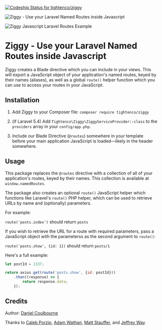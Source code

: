 [ ![Codeship Status for tightenco/ziggy](https://app.codeship.com/projects/fd5f2a10-5f32-0135-294e-56d74613da6d/status?branch=master)](https://app.codeship.com/projects/238934)

![Ziggy - Use your Laravel Named Routes inside Javascript](http://i.imgur.com/JLC1ZP6.png)

![Ziggy Javascript Laravel Routes Example](http://i.imgur.com/tWu1ZqT.gif)

# Ziggy - Use your Laravel Named Routes inside Javascript

Ziggy creates a Blade directive which you can include in your views. This will export a JavaScript object of your application's named routes, keyed by their names (aliases), as well as a global `route()` helper function which you can use to access your routes in your JavaScript.

## Installation 

1. Add Ziggy to your Composer file: `composer require tightenco/ziggy`

2. (if Laravel 5.4) Add `Tightenco\Ziggy\ZiggyServiceProvider::class` to the `providers` array in your `config/app.php`.

3. Include our Blade Directive (`@routes`) somewhere in your template before your main application JavaScript is loaded&mdash;likely in the header somewhere.

## Usage

This package replaces the `@routes` directive with a collection of all of your application's routes, keyed by their names. This collection is available at `window.namedRoutes`.

The package also creates an optional `route()` JavaScript helper which functions like Laravel's `route()` PHP helper, which can be used to retrieve URLs by name and (optionally) parameters. 

For example:

`route('posts.index')` should return `posts`

If you wish to retrieve the URL for a route with required parameters, pass a JavaScript object with the parameterss as the second argument to `route()`:

`route('posts.show', {id: 1})` should return `posts/1`

Here's a full example:

```javascript
let postId = 1337;

return axios.get(route('posts.show', {id: postId}))
    .then((response) => {
        return response.data;
    });
```


## Credits

Author: [Daniel Coulbourne](https://twitter.com/DCoulbourne)

Thanks to [Caleb Porzio](http://twitter.com/calebporzio), [Adam Wathan](http://twitter.com/adamwathan), [Matt Stauffer](http://twitter.com/stauffermatt), and [Jeffrey Way](http://twitter.com/jeffrey_way).
